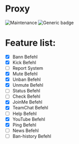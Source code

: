 # Proxy

![Maintenance](https://img.shields.io/maintenance/yes/2023?style=for-the-badge)
![Generic badge](https://img.shields.io/badge/version-1.0.0-informational.svg?style=for-the-badge)

# Feature list:
- [x] Bann Befehl
- [x] Kick Befehl
- [ ] Report System
- [x] Mute Befehl
- [x] Unban Befehl
- [x] Unmute Befehl
- [ ] Status Befehl
- [ ] Check Befehl
- [x] JoinMe Befehl
- [x] TeamChat Befehl
- [ ] Help Befehl
- [x] YouTube Befehl
- [x] Ping Befehl
- [ ] News Befehl
- [ ] Ban-history Befehl 